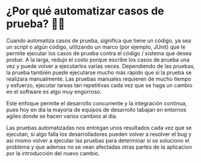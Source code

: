 # ¿Por qué automatizar casos de prueba? 👨‍💻

Cuando automatiza casos de prueba, significa que tiene un código, ya sea un script o algún código, utilizando un marco (por ejemplo, JUnit) que le permite ejecutar los casos de prueba contra el código / sistema que desea probar. A la larga, redujo el costo porque escribe los casos de prueba una vez y puede volver a ejecutarlos varias veces. Dependiendo de las pruebas, la prueba también puede ejecutarse mucho más rápido que si la prueba se realizara manualmente.
Las pruebas manuales requieren de mucho tiempo y esfuerzo, ejecutar tareas tan repetitivas cada vez que se haga un cambio en el software es algo muy engorroso.

Este enfoque permite el desarrollo concurrente y la integración continua, pues hoy en dia la mayoria de equipos de desarrollo tabajan en entornos agiles donde se hacen varios cambios al dia.

Las pruebas automatizadas nos entregan unos resultados cada vez que se ejecutan, si algo falla los desarrolladores pueden volver a resolver el bug y asi mismo volver a ejecutar las pruebas para determinar si se soluciono el problema y que ademas no se vean afectadas otras partes de la aplicacion por la introducción del nuevo cambio.
